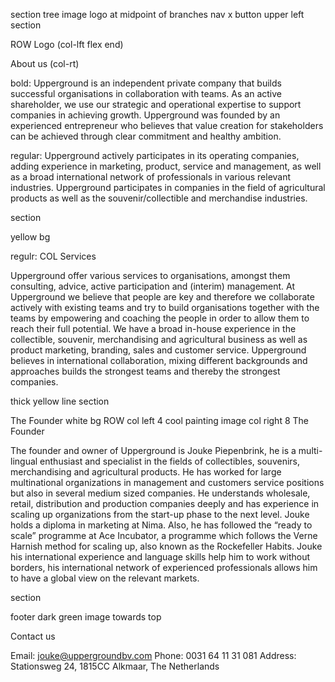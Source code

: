 section
tree image 
logo at midpoint of branches
nav x button upper left
section

ROW
Logo (col-lft flex end)

About us (col-rt)

bold:
Upperground is an independent private company that builds
successful organisations in collaboration with teams. As an active
shareholder, we use our strategic and operational expertise
to support companies in achieving growth. Upperground was
founded by an experienced entrepreneur who believes that
value creation for stakeholders can be achieved through clear
commitment and healthy ambition.

regular:
Upperground actively participates in its operating companies,
adding experience in marketing, product, service and management,
as well as a broad international network of professionals in various
relevant industries. Upperground participates in companies in the
field of agricultural products as well as the souvenir/collectible and
merchandise industries.

section

yellow bg

regulr:
COL
Services

Upperground offer various services to organisations,
amongst them consulting, advice, active participation and
(interim) management. At Upperground we believe that
people are key and therefore we collaborate actively with
existing teams and try to build organisations together with
the teams by empowering and coaching the people in
order to allow them to reach their full potential. We have
a broad in-house experience in the collectible, souvenir,
merchandising and agricultural business as well as
product marketing, branding, sales and customer service.
Upperground believes in international collaboration, mixing
different backgrounds and approaches builds the strongest
teams and thereby the strongest companies.

thick yellow line
section

The Founder white bg
ROW
col left 4 
cool painting image
col right 8 
The Founder

The founder and owner of Upperground is Jouke Piepenbrink, he is
a multi-lingual enthusiast and specialist in the fields of collectibles,
souvenirs, merchandising and agricultural products. He has worked
for large multinational organizations in management and customers
service positions but also in several medium sized companies.
He understands wholesale, retail, distribution and production
companies deeply and has experience in scaling up organizations
from the start-up phase to the next level. Jouke holds a diploma
in marketing at Nima. Also, he has followed the “ready to scale”
programme at Ace Incubator, a programme which follows the Verne
Harnish method for scaling up, also known as the Rockefeller Habits.
Jouke his international experience and language skills help him to
work without borders, his international network of experienced
professionals allows him to have a global view on the relevant
markets.


section

footer dark green
image towards top

Contact us

Email: jouke@uppergroundbv.com
Phone: 0031 64 11 31 081
Address: Stationsweg 24, 1815CC Alkmaar,
The Netherlands
